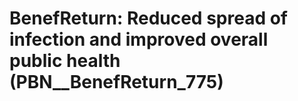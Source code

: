 # BenefReturn: __Reduced spread of infection and improved overall public health__ (PBN__BenefReturn_775)

